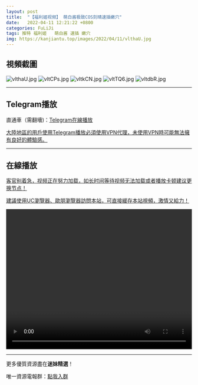 ```yaml
---
layout: post
title:  "【福利姬视频】 萌白酱极致COS刻晴速插嫩穴"
date:   2022-04-11 12:21:22 +0800
categories: FuLiJi
tags: 推特 福利姬   萌白酱 速插 嫩穴
img: https://kanjiantu.top/images/2022/04/11/vlthaU.jpg
---
```



## 視頻截圖

![vlthaU.jpg](https://kanjiantu.top/images/2022/04/11/vlthaU.jpg)
![vltCPs.jpg](https://kanjiantu.top/images/2022/04/11/vltCPs.jpg)
![vltkCN.jpg](https://kanjiantu.top/images/2022/04/11/vltkCN.jpg)
![vltTQ6.jpg](https://kanjiantu.top/images/2022/04/11/vltTQ6.jpg)
![vltdbR.jpg](https://kanjiantu.top/images/2022/04/11/vltdbR.jpg)

* * *
## Telegram播放

直通車（需翻墻)：[Telegram在線播放](https://t.me/mimeijingxuan/601)

<u>大陸地區的用戶使用Telegram播放必須使用VPN代理，未使用VPN時可能無法擁有良好的體驗感。</u> 
* * *
## 在線播放
<u>客官别着急，视频正在努力加载，如长时间等待视频无法加载或者播放卡顿建议更换节点！</u>

<u>建議使用UC瀏覽器、歐朋瀏覽器訪問本站，可直接緩存本站視頻，激情又給力！</u>
<center><video src="https://cdn.publer.io/uploads/videos/62518d7fdb27973fa7fa7954/dc46f0f1209c29234e1c7f5aa8ec5a63.mp4" width="100%" height="380px" controls="controls"></video></center>

* * *
更多優質資源盡在**迷妹精選**！

唯一資源電報群：[點我入群](https://t.me/mimeijingxuan)


